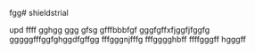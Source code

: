 fgg# shieldstrial

upd
ffff
gghgg
ggg
gfsg
gfffbbbfgf
gggfgffхfjggfjfggfg
gggggfffggfghggdfgffgg
fffgggnjfffg
fffgggghbff
ffffgggff
hgggff
